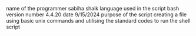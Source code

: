 name of the programmer sabiha shaik
language used in the script bash
version number 4.4.20
date 9/15/2024
purpose of the script creating a file using basic unix commands and utilising the standard codes to run the shell script

